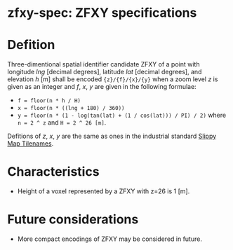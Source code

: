 # zfxy-spec: ZFXY specifications

# Defition
Three-dimentional spatial identifier candidate ZFXY of a point with longitude _lng_ [decimal degrees], latitude _lat_ [decimal degrees], and elevation _h_ [m] shall be encoded `{z}/{f}/{x}/{y}` when a zoom level _z_ is given as an integer and _f_, _x_, _y_ are given in the following formulae: 
- `f = floor(n * h / H)`
- `x = floor(n * ((lng + 180) / 360))`
- `y = floor(n * (1 - log(tan(lat) + (1 / cos(lat))) / PI) / 2)`
where `n = 2 ^ z` and `H = 2 ^ 26 [m]`.

Defitions of _z_, _x_, _y_ are the same as ones in the industrial standard [Slippy Map Tilenames](https://wiki.openstreetmap.org/wiki/Slippy_map_tilenames).

# Characteristics
- Height of a voxel represented by a ZFXY with z=26 is 1 [m].

# Future considerations
- More compact encodings of ZFXY may be considered in future. 
